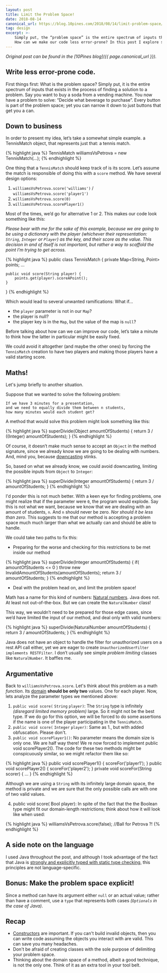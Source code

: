 ```yaml
---
layout: post
title: Limit the Problem Space!
date: 2018-08-14
canonical_url: https://blog.10pines.com/2018/08/14/limit-problem-space/
tag: design
excerpt: >-
    Simply put, the “problem space” is the entire spectrum of inputs that exists in the process of finding a solution to a problem.
    How can we make our code less error-prone? In this post I explore some of the ways we can do so. Join me!
---
```


_Original post can be found in the [10Pines blog]({{ page.canonical_url }})._

## Write less error-prone code.

First things first: What is the problem space?
Simply put, it is the entire spectrum of inputs that exists in the process of finding a solution to a problem.
Say you want to buy a soda from a vending machine. You now have a problem to solve: “Decide what beverage to purchase”. Every button is part of the problem space; yet you can narrow it down to just buttons that get you a can.

## Down to business

In order to present my idea, let’s take a somewhat simple example. a TennisMatch object, that represents just that: a tennis match.

{% highlight java %}
TennisMatch williamsVsPetrova = new TennisMatch(...);
{% endhighlight %}


One thing that a `TennisMatch` should keep track of is its score. Let’s assume the match is responsible of doing this with a `score` method. We have several design options:

  1. `williamsVsPetrova.score('williams')` / `williamsVsPetrova.score('player1')`
  2. `williamsVsPetrova.score(0)`
  3. `williamsVsPetrova.scorePlayer1()`

Most of the times, we’d go for alternative 1 or 2. This makes our code look something like this:

_Please bear with me for the sake of this example, because we are going to be using a dictionary with the player (whichever their representation: `String`, `Integer` or `Player`) as the key, and their score as the value. This decision in and of itself is not important, but rather a way to scaffold the point I’m trying to get across._

{% highlight java %}
public class TennisMatch {
    private Map<String, Point> points;
    ...
    
    public void score(String player) {
        points.get(player).scoreAPoint();
    }
}
{% endhighlight %}

Which would lead to several unwanted ramifications:
What if...

  - the `player` parameter is not in our `Map`?
  - the player is null?
  - the player key is in the `Map`, but the value of the map is `null`?

Before talking about how can we can improve our code, let’s take a minute to think how the latter in particular might be easily fixed.

We could avoid it altogether (and maybe the other ones) by forcing the `TennisMatch` creation to have two players and making those players have a valid starting score.

## Maths!

Let's jump briefly to another situation.

Suppose that we wanted to solve the following problem:

    If we have 3 minutes for a presentation,
    and we need to equally divide them between n students,
    how many minutes would each student get?

A method that would solve this problem might look something like this:


{% highlight java %}
superDivide(Object amountOfStudents) { 
  return 3 / ((Integer) amountOfStudents);
}
{% endhighlight %}

Of course, it doesn’t make much sense to accept an `Object` in the method signature, since we already know we are going to be dealing with numbers. And, mind you, because [downcasting](https://en.wikipedia.org/wiki/Downcasting) stinks.

So, based on what we already know, we could avoid downcasting, limiting the possible inputs from `Object` to `Integer`:

{% highlight java %}
superDivide(Integer amountOfStudents) {
  return 3 / amountOfStudents;
}
{% endhighlight %}

I'd ponder this is not much better.
With a keen eye for finding problems, one might realize that if the parameter were `0`, the program would explode.
Say this is not what we want, because we know that we are dealing with an amount of students, `n`. And `n` should never be zero. _Nor should it be less than zero_.
This suggests to me that our method is accepting a problem space much much larger than what we actually can and should be able to handle.

We could take two paths to fix this:

  - Preparing for the worse and checking for this restrictions to be met inside our method

{% highlight java %}
superDivide(Integer amountOfStudents) {
  if( amountOfStudents <= 0 )
    throw new InvalidAmountOfStudents(amountOfStudents);
  return 3 / amountOfStudents;
}
{% endhighlight %}


  - Deal with the problem head on, and limit the problem space!

Math has a name for this kind of numbers: [Natural numbers](https://en.wikipedia.org/wiki/Natural_number). Java does not. At least not out-of-the-box. But we can create the `NaturalNumber` class!

This way, we wouldn’t need to be prepared for those edge cases, since we’d have limited the input of our method, and deal only with valid numbers:

{% highlight java %}
superDivide(NaturalNumber amountOfStudents) {
  return 3 / amountOfStudents;
}
{% endhighlight %}

Java does not have an object to handle the filter for unauthorized users on a rest API call either, yet we are eager to create `UnauthorizedUserFilter implements RESTFilter`. I don’t usually see simple _problem limiting_ classes like `NaturalNumber`. It baffles me.

## Argumentative

Back to `williamsVsPetrova.score`. Let's think about this problem as a math _function_. Its [domain](https://en.wikipedia.org/wiki/Domain_of_a_function) **should be only two** values. One for each player.
Now, lets analyze the parameter types we mentioned above:

  1. `public void score(` `String` `player)`: The `String` type is infinitely _(disregard limited memory problem)_ large. So it might not be the best type.
    If we do go for this option, we will be forced to do some assertions if the name is one of the player participating in the `TennisMatch`.
  2. `public void score(` `Integer` `player)`: Same as 1., but with added obfuscation. Please don't.
  3. `public void scorePlayer1()`: No parameter means the domain size is only one. We are half way there!
    We re now forced to implement public void scorePlayer2(). The code for these two methods might be conspicuously similar, so we might refactor them like so:

{% highlight java %}
public void scorePlayer1() {
    scoreFor('player1');
}
public void scorePlayer2() {
    scoreFor('player2');
}
private void scoreFor(String scorer) {
    ...
}
{% endhighlight %}

  Although we are using a `String` with its infinitely large domain space, the method is private and we are sure that the only possible calls are with one of two valid values.

  4. public void score( Bool player): In spite of the fact that the the Boolean type might fit our domain-length restrictions; think about how it will look like when used:

{% highlight java %}
williamsVsPetrova.score(false); //Ball for Petrova ?!
{% endhighlight %}

## A side note on the language

I used Java throughout the post, and although I took advantage of the fact that Java is [strongly and explicitly typed with static type checking](https://en.wikipedia.org/wiki/Type_system#Static_type_checking), this principles are not language-specific.

## Bonus: Make the problem space explicit!

Since a method can have its argument either `null` or an actual value; rather than have a comment, use a `type` that represents both cases _(`Optionals` in the case of Java)_.

## Recap

  - [Constructors](https://en.wikipedia.org/wiki/Constructor_(object-oriented_programming)) are important. If you can't build invalid objects, then you can write code assuming the objects you interact with are valid. This can save you many headaches.
  - Don't be afraid of creating classes with the sole purpose of delimiting your problem space.
  - Thinking about the domain space of a method, albeit a good technique, is not the only one. Think of it as an extra tool in your tool belt.
